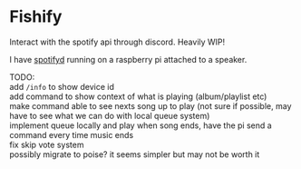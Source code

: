 # Fishify

Interact with the spotify api through discord. Heavily WIP!

I have [spotifyd](https://github.com/Spotifyd/spotifyd) running on a raspberry pi attached to a speaker. 

TODO:  
add `/info` to show device id  
add command to show context of what is playing (album/playlist etc)  
make command able to see nexts song up to play (not sure if possible, may have to see what we can do with local queue system)  
implement queue locally and play when song ends, have the pi send a command every time music ends  
fix skip vote system  
possibly migrate to poise? it seems simpler but may not be worth it  
